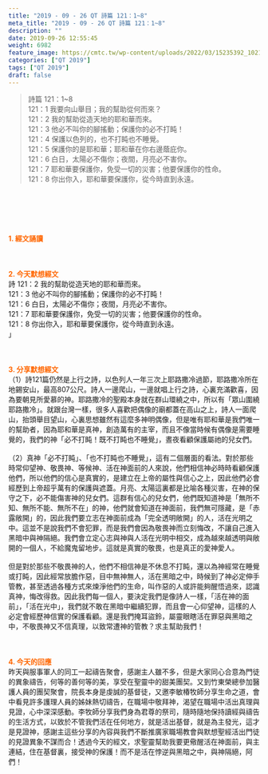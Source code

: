 ```yaml
---
title: "2019 - 09 - 26 QT 詩篇 121：1~8"
meta_title: "2019 - 09 - 26 QT 詩篇 121：1~8"
description: ""
date: 2019-09-26 12:55:45
weight: 6982
feature_image: https://cmtc.tw/wp-content/uploads/2022/03/15235392_10211799862337740_180693556567566654_o-1.webp
categories: ["QT 2019"]
tags: ["QT 2019"]
draft: false
---
```


<blockquote>詩篇 121：1~8<br />
121：1 我要向山舉目；我的幫助從何而來？<br />
121：2 我的幫助從造天地的耶和華而來。<br />
121：3 他必不叫你的腳搖動；保護你的必不打盹！<br />
121：4 保護以色列的，也不打盹也不睡覺。<br />
121：5 保護你的是耶和華；耶和華在你右邊蔭庇你。<br />
121：6 白日，太陽必不傷你；夜間，月亮必不害你。<br />
121：7 耶和華要保護你，免受一切的災害；他要保護你的性命。<br />
121：8 你出你入，耶和華要保護你，從今時直到永遠。</blockquote><br />
&nbsp;<br />
<br />
&nbsp;<br />
<br />
<span style="color: #ff6600;"><strong>1. </strong><strong>經文誦讀</strong></span><br />
<br />
<span style="color: #ff6600;"><strong> </strong></span><br />
<br />
<span style="color: #ff6600;"><strong>2. 今天默想</strong><strong>經文<br />
</strong></span>詩 121：2 我的幫助從造天地的耶和華而來。<br />
121：3 他必不叫你的腳搖動；保護你的必不打盹！<br />
121：6 白日，太陽必不傷你；夜間，月亮必不害你。<br />
121：7 耶和華要保護你，免受一切的災害；他要保護你的性命。<br />
121：8 你出你入，耶和華要保護你，從今時直到永遠。<br />
」<br />
<br />
&nbsp;<br />
<br />
<span style="color: #ff6600;"><strong>3. 分享默想經文<br />
</strong></span>（1）詩121篇仍然是上行之詩，以色列人一年三次上耶路撒冷過節，耶路撒冷所在地錫安山，最高807公尺。詩人一邊爬山，一邊就唱上行之詩，心裏充滿歡喜，因為要朝見所愛慕的神。耶路撒冷的聖殿本身就在群山環繞之中，所以有「眾山圍繞耶路撒冷」。就跟台灣一樣，很多人喜歡把偶像的廟都蓋在高山之上，詩人一面爬山，抬頭舉目望山，心裏思想雖然有這麼多神明偶像，但是唯有耶和華是我們唯一的幫助者，因為耶和華是真神，創造萬有的主宰，而且不像當時候有偶像是需要睡覺的，我們的神「必不打盹！既不打盹也不睡覺」，晝夜看顧保護屬祂的兒女們。<br />
<br />
（2）真神「必不打盹」、「也不打盹也不睡覺」，這有二個層面的看法。對於那些時常仰望神、敬畏神、等候神、活在神面前的人來說，他們相信神必時時看顧保護他們，所以他們的信心是真實的，是建立在上帝的屬性與信心之上，因此他們必會經歷到上帝超乎萬有的保護與遮蓋。月亮、太陽這裏都是比喻各種災害，在神的保守之下，必不能傷害神的兒女們。這群有信心的兒女們，他們既知道神是「無所不知、無所不能、無所不在」的神，他們就會知道在神面前，我們無可隱藏，是「赤露敞開」的，因此我們要立志在神面前成為「完全透明敞開」的人，活在光明之中。這並不是說我們不會犯罪，而是我們會因為敬畏神而立刻悔改，不讓自己進入黑暗中與神隔絕。我們會立定心志與神與人活在光明中相交，成為越來越透明與敞開的一個人，不給魔鬼留地步。這就是真實的敬畏，也是真正的愛神愛人。<br />
<br />
但是對於那些不敬畏神的人，他們不相信神是不休息不打盹，還以為神經常在睡覺或打盹，因此經常放膽作惡，目中無神無人，活在黑暗之中，時候到了神必定伸手管教，甚至透過各種方式來煉淨他們的生命，叫作惡的人或許能夠醒悟過來，認識真神，悔改得救。因此我們每一個人，要決定我們是像詩人一樣，「活在神的面前」，「活在光中」，我們就不敢在黑暗中繼續犯罪，而且會一心仰望神，這樣的人必定會經歷神信實的保護看顧。還是我們掩耳盜鈴，屬靈眼瞎活在罪惡與黑暗之中，不敬畏神又不信真理，以致常遭神的管教？求主幫助我們！<br />
<br />
&nbsp;<br />
<br />
<span style="color: #ff6600;"><strong>4. 今天的回應<br />
</strong></span>昨天與服事軍人的同工一起禱告聚會，感謝主人雖不多，但是大家同心合意為門徒的異象禱告，何等的善何等的美，享受在聖靈中的甜美團契。又到竹東榮總參加醫護人員的團契聚會，院長本身是虔誠的基督徒，又邀李敏椿牧師分享生命之道，會中看見許多護理人員的姊妹熱切禱告，在職場中敬拜神，渴望在職場中活出真理與見證，心中深深感動。李牧師分享我們身為君尊的祭司，隨時隨地保持讀經與禱告的生活方式，以致於不管我們活在任何地方，就是活出基督，就是為主發光，這才是見證神，感謝主這些分享的內容與我們不斷推廣家職場教會與默想聖經活出門徒的見證異象不謀而合！透過今天的經文，求聖靈幫助我要更儆醒活在神面前，與主連結，住在基督裏，接受神的保護！而不是活在悖逆與黑暗之中，與神隔絕，阿們！<br />
<br />
&nbsp;<br />
<br />
&nbsp;
        